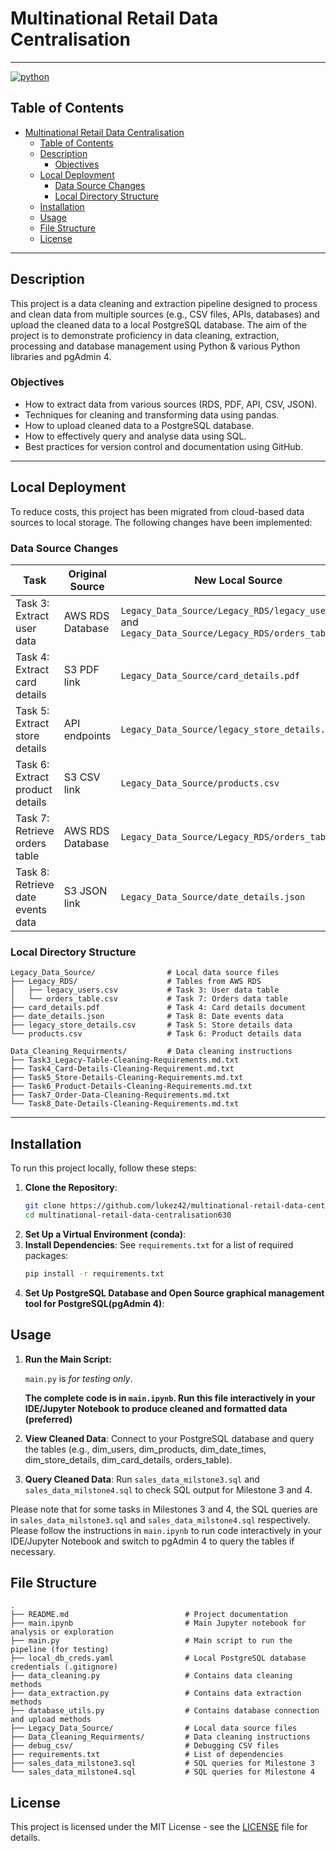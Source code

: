 # Multinational Retail Data Centralisation

---
[![python](https://img.shields.io/badge/python-3.10.15-blue?style=plastic&logo=python)](https://www.python.org/downloads/release/python-31015/)
## Table of Contents
- [Multinational Retail Data Centralisation](#multinational-retail-data-centralisation)
  - [Table of Contents](#table-of-contents)
  - [Description](#description)
    - [Objectives](#objectives)
  - [Local Deployment](#local-deployment)
    - [Data Source Changes](#data-source-changes)
    - [Local Directory Structure](#local-directory-structure)
  - [Installation](#installation)
  - [Usage](#usage)
  - [File Structure](#file-structure)
  - [License](#license)

---

## Description
This project is a data cleaning and extraction pipeline designed to process and clean data from multiple sources (e.g., CSV files, APIs, databases) and upload the cleaned data to a local PostgreSQL database. The aim of the project is to demonstrate proficiency in data cleaning, extraction, processing and database management using Python & various Python libraries and pgAdmin 4.

### Objectives
- How to extract data from various sources (RDS, PDF, API, CSV, JSON).
- Techniques for cleaning and transforming data using pandas.
- How to upload cleaned data to a PostgreSQL database.
- How to effectively query and analyse data using SQL.
- Best practices for version control and documentation using GitHub.

---

## Local Deployment

To reduce costs, this project has been migrated from cloud-based data sources to local storage. The following changes have been implemented:

### Data Source Changes

| Task | Original Source | New Local Source |
|------|----------------|-----------------|
| Task 3: Extract user data | AWS RDS Database | `Legacy_Data_Source/Legacy_RDS/legacy_users.csv` and `Legacy_Data_Source/Legacy_RDS/orders_table.csv` |
| Task 4: Extract card details | S3 PDF link | `Legacy_Data_Source/card_details.pdf` |
| Task 5: Extract store details | API endpoints | `Legacy_Data_Source/legacy_store_details.csv` |
| Task 6: Extract product details | S3 CSV link | `Legacy_Data_Source/products.csv` |
| Task 7: Retrieve orders table | AWS RDS Database | `Legacy_Data_Source/Legacy_RDS/orders_table.csv` |
| Task 8: Retrieve date events data | S3 JSON link | `Legacy_Data_Source/date_details.json` |

### Local Directory Structure

```
Legacy_Data_Source/                # Local data source files
├── Legacy_RDS/                    # Tables from AWS RDS
│   ├── legacy_users.csv           # Task 3: User data table
│   └── orders_table.csv           # Task 7: Orders data table
├── card_details.pdf               # Task 4: Card details document
├── date_details.json              # Task 8: Date events data
├── legacy_store_details.csv       # Task 5: Store details data
└── products.csv                   # Task 6: Product details data

Data_Cleaning_Requirments/         # Data cleaning instructions
├── Task3_Legacy-Table-Cleaning-Requirements.md.txt
├── Task4_Card-Details-Cleaning-Requirement.md.txt
├── Task5_Store-Details-Cleaning-Requirements.md.txt
├── Task6_Product-Details-Cleaning-Requirements.md.txt
├── Task7_Order-Data-Cleaning-Requirements.md.txt
└── Task8_Date-Details-Cleaning-Requirements.md.txt
```

---

## Installation
To run this project locally, follow these steps:

1. **Clone the Repository**:
   ```bash
   git clone https://github.com/lukez42/multinational-retail-data-centralisation630.git
   cd multinational-retail-data-centralisation630
   ```
2. **Set Up a Virtual Environment (conda)**:
3. **Install Dependencies**:
   See `requirements.txt` for a list of required packages:
   ```bash
   pip install -r requirements.txt
   ```
4. **Set Up PostgreSQL Database and Open Source graphical management tool for PostgreSQL(pgAdmin 4)**:

## Usage

1. **Run the Main Script:**
   <!-- ```
   python main.py
   ```
   or -->
   `main.py` is *for testing only*.

   **The complete code is in `main.ipynb`. Run this file interactively in your IDE/Jupyter Notebook to produce cleaned and formatted data (preferred)**

2. **View Cleaned Data**:
   Connect to your PostgreSQL database and query the tables (e.g., dim_users, dim_products, dim_date_times, dim_store_details, dim_card_details, orders_table).

3. **Query Cleaned Data**:
   Run `sales_data_milstone3.sql` and `sales_data_milstone4.sql` to check SQL output for Milestone 3 and 4.

Please note that for some tasks in Milestones 3 and 4, the SQL queries are in `sales_data_milstone3.sql` and `sales_data_milstone4.sql` respectively. Please follow the instructions in `main.ipynb` to run code interactively in your IDE/Jupyter Notebook and switch to pgAdmin 4 to query the tables if necessary.

## File Structure
```
.
├── README.md                          # Project documentation
├── main.ipynb                         # Main Jupyter notebook for analysis or exploration
├── main.py                            # Main script to run the pipeline (for testing)
├── local_db_creds.yaml                # Local PostgreSQL database credentials (.gitignore)
├── data_cleaning.py                   # Contains data cleaning methods
├── data_extraction.py                 # Contains data extraction methods
├── database_utils.py                  # Contains database connection and upload methods
├── Legacy_Data_Source/                # Local data source files
├── Data_Cleaning_Requirments/         # Data cleaning instructions
├── debug_csv/                         # Debugging CSV files
├── requirements.txt                   # List of dependencies
├── sales_data_milstone3.sql           # SQL queries for Milestone 3
└── sales_data_milstone4.sql           # SQL queries for Milestone 4
```

## License

This project is licensed under the MIT License - see the [LICENSE](LICENSE) file for details.
